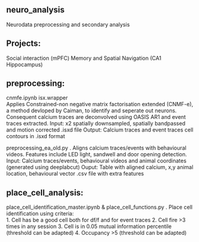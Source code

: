 ## neuro_analysis
Neurodata preprocessing and secondary analysis

## Projects:
Social interaction (mPFC)
Memory and Spatial Navigation (CA1 Hippocampus)

## preprocessing: 
cnmfe.ipynb isx.wrapper  
Applies Constrained-non negative matrix factorisation extended (CNMF-e), a method devloped by Caiman, to identify and seperate out neurons.  Consequent calcium traces are deconvolved using OASIS AR1 and event traces extracted.
Input: x2 spatially downsampled, spatially bandpassed and motion corrected .isxd file
Output: Calcium traces and event traces cell contours in .isxd format

preprocessing_ea_old.py . 
Aligns calcium traces/events with behavioural videos.  Features include LED light, sandwell and door opening detection.
Input: Calcium traces/events, behavioural videos and animal coordinates (generated using deeplabcut)
Ouput: Table with aligned calcium, x,y animal location, behavioural vector .csv file with extra features

## place_cell_analysis: 
place_cell_identification_master.ipynb & place_cell_functions.py . 
Place cell identification using criteria:  
    1. Cell has be a good cell both for df/f and for event traces
    2. Cell fire >3 times in any session
    3. Cell is in 0.05 mutual information percentile (threshold can be adapted)
    4. Occupancy >5 (threshold can be adapted)

